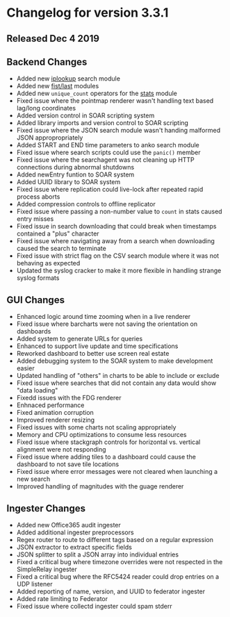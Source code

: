 # Changelog for version 3.3.1
  
## Released Dec 4 2019

## Backend Changes
* Added new [iplookup](/search/iplookup/iplookup) search module
* Added new [fist/last](/search/firstlast/firstlast) modules
* Added new `unique_count` operators for the [stats](/search/stats/stats) module
* Fixed issue where the pointmap renderer wasn't handling text based lag/long coordinates
* Added version control in SOAR scripting system
* Added library imports and version control to SOAR scripting
* Fixed issue where the JSON search module wasn't handing malformed JSON appropropriately
* Added START and END time parameters to anko search module
* Fixed issue where search scripts could use the `panic()` member
* Fixed issue where the searchagent was not cleaning up HTTP connections during abnormal shutdowns
* Added newEntry funtion to SOAR system
* Added UUID library to SOAR system
* Fixed issue where replication could live-lock after repeated rapid process aborts
* Added compression controls to offline replicator
* Fixed issue where passing a non-number value to `count` in stats caused entry misses
* Fixed issue in search downloading that could break when timestamps contained a "plus" character
* Fixed issue where navigating away from a search when downloading caused the search to terminate
* Fixed issue with strict flag on the CSV search module where it was not behaving as expected
* Updated the syslog cracker to make it more flexible in handling strange syslog formats


## GUI Changes
* Enhanced logic around time zooming when in a live renderer
* Fixed issue where barcharts were not saving the orientation on dashboards
* Added system to generate URLs for queries
 * Enhanced to support live update and time specifications
* Reworked dashboard to better use screen real estate
* Added debugging system to the SOAR system to make development easier
* Updated handling of "others" in charts to be able to include or exclude
* Fixed issue where searches that did not contain any data would show "data loading"
* Fixedd issues with the FDG renderer
 * Enhnaced performance
 * Fixed animation corruption
 * Improved renderer resizing
* Fixed issues with some charts not scaling appropriately
* Memory and CPU optimizations to consume less resources
* Fixed issue where stackgraph controls for horizontal vs. vertical alignment were not responding
* Fixed issue where adding tiles to a dashboard could cause the dashboard to not save tile locations
* Fixed issue where error messages were not cleared when launching a new search
* Improved handling of magnitudes with the guage renderer


## Ingester Changes
* Added new Office365 audit ingester
* Added additional ingester preprocessors
 * Regex router to route to different tags based on a regular expression
 * JSON extractor to extract specific fields
 * JSON splitter to split a JSON array into individual entries
* Fixed a critical bug where timezone overrides were not respected in the SimpleRelay ingester
* Fixed a critical bug where the RFC5424 reader could drop entries on a UDP listener
* Added reporting of name, version, and UUID to federator ingester
* Added rate limiting to Federator
* Fixed issue where collectd ingester could spam stderr
